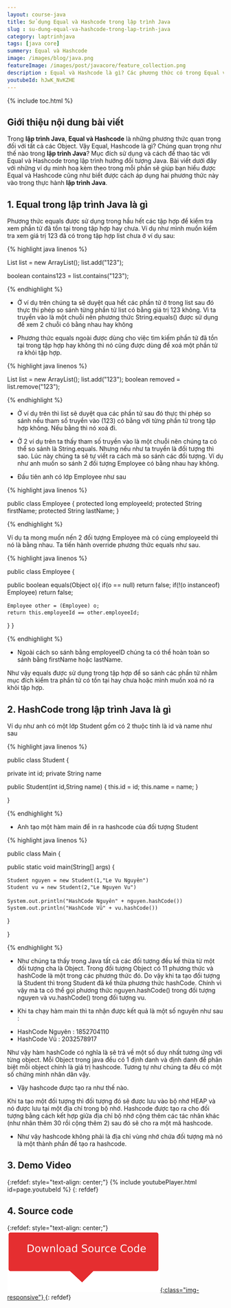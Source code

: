```yaml
---
layout: course-java
title: Sử dụng Equal và Hashcode trong lập trình Java
slug : su-dung-equal-va-hashcode-trong-lap-trinh-java
category: laptrinhjava
tags: [java core]
summery: Equal và Hashcode
image: /images/blog/java.png
featureImage: /images/post/javacore/feature_collection.png
description : Equal và Hashcode là gì? Các phương thức có trong Equal và Hashcode và cách sử dụng Equal và Hashcode trong lập trình java
youtubeId: hJwK_NvKZHE
---
```


{% include toc.html %}

## **Giới thiệu nội dung bài viết**

Trong <b>lập trình Java</b>, <b>Equal và Hashcode</b> là những phương thức quan trọng đối với tất cả các Object. 
Vậy Equal, Hashcode là gì? Chúng quan trọng như thế nào trong <b>lập trình Java</b>? Mục đích sử dụng và cách để thao tác với Equal và Hashcode trong lập trình hướng đối tượng Java. Bài viết dưới đây với những ví dụ minh hoạ kèm theo trong mỗi phần sẽ giúp bạn hiểu được Equal và Hashcode cũng như biết được cách áp dụng hai phương thức này  vào trong thực hành <b>lập trình Java</b>.


## **1. Equal trong lập trình Java là gì**

Phương thức equals được sử dụng trong hầu hết các tập hợp để kiểm tra xem phần tử đã tồn tại trong tập hợp hay chưa. Ví dụ như mình muốn kiểm tra xem giá trị 123 đã có trong tập hợp list chưa ở ví dụ sau:

{% highlight java linenos %}

List list = new ArrayList();
list.add("123");

boolean contains123 = list.contains("123");

{% endhighlight %}

- Ở ví dụ trên chúng ta  sẽ duyệt qua hết các phần tử ở trong list sau đó thực thi phép so sánh từng phần tử list có bằng giá trị 123 không. Vì ta truyền vào là một chuỗi nên phương thức String.equals() được sử dụng để xem 2 chuỗi có bằng nhau hay không

- Phương thức equals ngoài được dùng cho việc tìm kiếm phần tử đã tồn tại trong tập hợp hay không thì nó cũng được dùng để xoá một phần tử ra khỏi tập hợp. 

{% highlight java linenos %}

List list = new ArrayList();
list.add("123");
boolean removed = list.remove("123");

{% endhighlight %}

- Ở ví dụ trên thì list sẽ duyệt qua các phần tử sau đó thực thi phép so sánh nếu tham số truyền vào (123) có bằng với từng phần tử trong tập hợp không. Nếu bằng thì nó xoá đi.

- Ở 2 ví dụ trên ta thấy tham số truyền vào là một chuỗi nên chúng ta có thể so sánh là String.equals. Nhưng nếu như ta truyền là đối tượng thì sao. Lúc này chúng ta sẽ tự viết ra cách mà so sánh các đối tượng. Ví dụ như anh muốn so sánh 2 đối tượng Employee có bằng nhau hay không.

- Đầu tiên anh có lớp Employee như sau

{% highlight java linenos %}

public class Employee {
    protected long   employeeId;
    protected String firstName;
    protected String lastName;
}

{% endhighlight %}

Ví dụ ta mong muốn nến 2 đối tượng Employee mà có cùng employeeId thì nó là bằng nhau. Ta tiến hành override phương thức equals như sau.

{% highlight java linenos %}

public class Employee {
  
  public boolean equals(Object o){
    if(o == null)                return false;
    if(!(o instanceof) Employee) return false;

    Employee other = (Employee) o;
    return this.employeeId == other.employeeId;
  }
}

{% endhighlight %}

- Ngoài cách so sánh bằng employeeID chúng ta có thể hoàn toàn so sánh bằng firstName hoặc lastName.

Như vậy equals được sử dụng trong tập hợp để so sánh các phần tử nhằm mục đích kiểm tra phần tử có tồn tại hay chưa hoặc mình muốn xoá nó ra khỏi tập hợp.

## **2. HashCode trong lập trình Java là gì**

Ví dụ như anh có một lớp Student gồm có 2 thuộc tính là id và name như sau 

{% highlight java linenos %}

public class Student {
  
  private int id;
  private String name

  public Student(int id,String name) {
  	this.id = id;
  	this.name = name;
  }
  
}

{% endhighlight %}


- Anh tạo một hàm main để in ra hashcode của đối tượng Student

{% highlight java linenos %}

public class Main {
  
  public static void main(String[] args) {

    Student nguyen = new Student(1,"Le Vu Nguyên")
    Student vu = new Student(2,"Le Nguyen Vu")

    System.out.println("HashCode Nguyên" + nguyen.hashCode())
    System.out.println("HashCode Vũ" + vu.hashCode())

  }
  
}

{% endhighlight %}

- Như chúng ta thấy trong Java tất cả các đối tượng đều kế thừa từ một đối tượng cha là Object. Trong đối tượng Object có 11 phương thức và hashCode là một trong các phương thức đó. Do vậy khi ta tạo đối tượng là Student thì trong Student đã kế thừa phương thức hashCode. Chính vì vậy mà ta có thể gọi phương thức nguyen.hashCode() trong đối tượng nguyen và vu.hashCode() trong đối tượng vu.

- Khi ta chạy hàm main thì ta nhận được kết quả là một số nguyên như sau :

+ HashCode Nguyên : 1852704110
+ HashCode Vũ : 2032578917

Như vậy hàm hashCode có nghĩa là sẽ trả về một số duy nhất tương ứng với từng object. Mỗi Object trong java đều có 1 định danh và định danh để phân biệt mỗi object chính là giá trị hashcode. Tương tự như chúng ta đều có một số chứng minh nhân dân vậy.

- Vậy hashcode được tạo ra như thế nào.

Khi ta tạo một đối tượng thì đối tượng đó sẽ được lưu vào bộ nhớ HEAP và nó được lưu tại một địa chỉ trong bộ nhớ. Hashcode được tạo ra cho đối tượng bằng cách kết hợp giữa địa chỉ bộ nhớ cộng thêm các tác nhân khác (như nhân thêm 30 rồi cộng thêm 2) sau đó sẽ cho ra một mã hashcode.

- Như vậy hashcode không phải là địa chỉ vùng nhớ chứa đối tượng mà nó là một thành phần để tạo ra hashcode.

## **3. Demo Video**

{:refdef: style="text-align: center;"}
{% include youtubePlayer.html id=page.youtubeId %}
{: refdef}

## **4. Source code**


{:refdef: style="text-align: center;"}
<a href="https://github.com/levunguyen/Java-Equal-HashCode" target="_blank"> ![Sourcecode ](/images/icon/githubsource.png){:class="img-responsive"} </a>
{: refdef}

